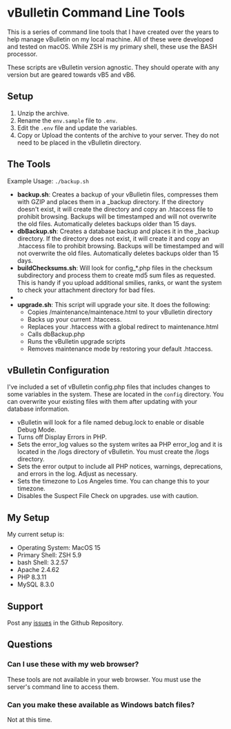 # vBulletin Command Line Tools

This is a series of command line tools that I have created over the years to help manage vBulletin on my local machine. All of these were developed and tested on macOS. While ZSH is my primary shell, these use the BASH processor.

These scripts are vBulletin version agnostic. They should operate with any version but are geared towards vB5 and vB6.

## Setup

1. Unzip the archive.
2. Rename the `env.sample` file to `.env`.
3. Edit the `.env` file and update the variables.
4. Copy or Upload the contents of the archive to your server. They do not need to be placed in the vBulletin directory.

## The Tools

Example Usage: `./backup.sh`

- **backup.sh**: Creates a backup of your vBulletin files, compresses them with GZIP and places them in a _backup directory. If the directory doesn't exist, it will create the directory and copy an .htaccess file to prohibit browsing. Backups will be timestamped and will not overwrite the old files. Automatically deletes backups older than 15 days.
- **dbBackup.sh**: Creates a database backup and places it in the _backup directory. If the directory does not exist, it will create it and copy an .htaccess file to prohibit browsing. Backups will be timestamped and will not overwrite the old files. Automatically deletes backups older than 15 days.
- **buildChecksums.sh**: Will look for config_*.php files in the checksum subdirectory and process them to create md5 sum files as requested. This is handy if you upload additional smilies, ranks, or want the system to check your attachment directory for bad files.
- 
- **upgrade.sh**: This script will upgrade your site. It does the following:
  - Copies /maintenance/maintenace.html to your vBulletin directory
  - Backs up your current .htaccess.
  - Replaces your .htaccess with a global redirect to maintenance.html
  - Calls dbBackup.php
  - Runs the vBulletin upgrade scripts
  - Removes maintenance mode by restoring your default .htaccess.

## vBulletin Configuration

I've included a set of vBulletin config.php files that includes changes to some variables in the system. These are located in the `config` directory. You can overwrite your existing files with them after updating with your database information.

- vBulletin will look for a file named debug.lock to enable or disable Debug Mode.
- Turns off Display Errors in PHP.
- Sets the error_log values so the system writes aa PHP error_log and it is located in the /logs directory of vBulletin. You must create the /logs directory.
- Sets the error output to include all PHP notices, warnings, deprecations, and errors in the log. Adjust as necessary.
- Sets the timezone to Los Angeles time. You can change this to your timezone.
- Disables the Suspect File Check on upgrades. use with caution.

## My Setup

My current setup is:

- Operating System: MacOS 15
- Primary Shell: ZSH 5.9
- bash Shell: 3.2.57
- Apache 2.4.62
- PHP 8.3.11
- MySQL 8.3.0

## Support

Post any [issues](https://github.com/wayneluke/vb_cl_tools/issues) in the Github Repository.

## Questions

### Can I use these with my web browser?

These tools are not available in your web browser. You must use the server's command line to access them.

### Can you make these available as Windows batch files?

Not at this time.
